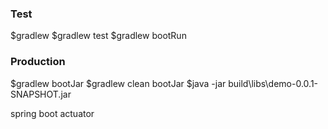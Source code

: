 ### Test
$gradlew
$gradlew test
$gradlew bootRun

### Production
$gradlew bootJar
$gradlew clean bootJar
$java -jar build\libs\demo-0.0.1-SNAPSHOT.jar

spring boot actuator